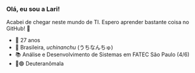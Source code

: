 ### Olá, eu sou a Lari!
Acabei de chegar neste mundo de TI. Espero aprender bastante coisa no GitHub! :beginner: 

- 🎂 27 anos 
- 👩 Brasileira, *uchinanchu* (うちなんちゅ) 
- 📚 Análise e Desenvolvimento de Sistemas em FATEC São Paulo (4/6)  
- 🔴🟢 Deuteranômala
